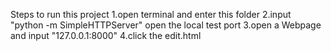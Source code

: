 Steps to run this project
1.open terminal and enter this folder
2.input "python -m SimpleHTTPServer" open the local test port
3.open a Webpage and input "127.0.0.1:8000"
4.click the edit.html
